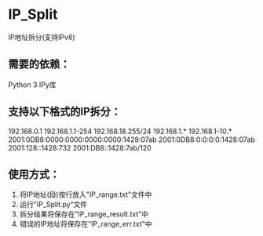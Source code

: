 # IP_Split
IP地址拆分(支持IPv6)
## 需要的依赖：
Python 3
IPy库
## 支持以下格式的IP拆分：
192.168.0.1
192.168.1.1-254
192.168.18.255/24
192.168.1.*
192.168.1-10.*
2001:0DB8:0000:0000:0000:0000:1428:07ab
2001:0DB8:0:0:0:0:1428:07ab
2001:128::1428:732
2001:DB8::1428:7ab/120
## 使用方式：
1. 将IP地址(段)按行放入"IP_range.txt"文件中
2. 运行"IP_Split.py“文件
3. 拆分结果将保存在"IP_range_result.txt"中
4. 错误的IP地址将保存在"IP_range_err.txt"中
